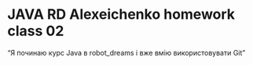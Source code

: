 # JAVA RD Alexeichenko homework class 02
“Я починаю курс Java в robot_dreams і вже вмію використовувати Git”
